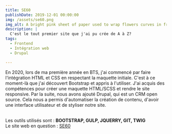 ```yaml
---
title: SE60
publishDate: 2019-12-01 00:00:00
img: /assets/se60.png
img_alt: A bright pink sheet of paper used to wrap flowers curves in front of rich blue background
description: |
  C'est le tout premier site que j'ai pu crée de A à Z?
tags:
  - Frontend
  - Intégration web
  - Drupal

---
```


En 2020, lors de ma première année en BTS, j'ai commencé par faire l'intégration HTML et CSS en respectant la maquette initiale. C'est à ce moment-là que j'ai découvert Bootstrap et appris à l'utiliser. J'ai acquis des compétences pour créer une maquette HTML/SCSS et rendre le site responsive. Par la suite, nous avons ajouté Drupal, qui est un CRM open source. Cela nous a permis d'automatiser la création de contenu, d'avoir une interface utilisateur et de styliser notre site.

<br> Les outils utilisés sont :  <b>BOOTSTRAP, GULP, JQUERRY, GIT, TWIG </b>
<br>Le site web en question : <a href="https://www.se60.fr/"> SE60 </a>